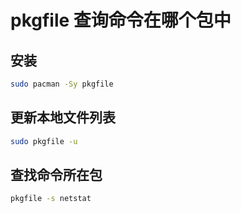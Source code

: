 
# pkgfile 查询命令在哪个包中


## 安装

```bash
sudo pacman -Sy pkgfile
```

## 更新本地文件列表

```bash
sudo pkgfile -u
```

## 查找命令所在包

```bash
pkgfile -s netstat
```
